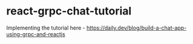 # react-grpc-chat-tutorial
Implementing the tutorial here - https://daily.dev/blog/build-a-chat-app-using-grpc-and-reactjs
